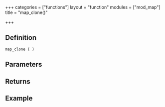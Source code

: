 +++
categories = ["functions"]
layout = "function"
modules = ["mod_map"]
title = "map_clone()"

+++

## Definition

    map_clone ( )

## Parameters

## Returns

## Example
